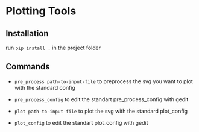 # Plotting Tools

## Installation

run `pip install .` in the project folder

## Commands

- `pre_process path-to-input-file` to preprocess the svg you want to plot with the standard config

- `pre_process_config` to edit the standart pre_process_config with gedit

- `plot path-to-input-file` to plot the svg with the standard plot_config

- `plot_config` to edit the standart plot_config with gedit
